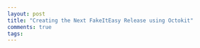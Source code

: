```yaml
---
layout: post
title: "Creating the Next FakeItEasy Release using Octokit" 
comments: true
tags: 
---
```

